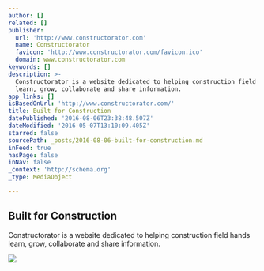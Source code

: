 ```yaml
---
author: []
related: []
publisher:
  url: 'http://www.constructorator.com'
  name: Constructorator
  favicon: 'http://www.constructorator.com/favicon.ico'
  domain: www.constructorator.com
keywords: []
description: >-
  Constructorator is a website dedicated to helping construction field hands
  learn, grow, collaborate and share information.
app_links: []
isBasedOnUrl: 'http://www.constructorator.com/'
title: Built for Construction
datePublished: '2016-08-06T23:38:48.507Z'
dateModified: '2016-05-07T13:10:09.405Z'
starred: false
sourcePath: _posts/2016-08-06-built-for-construction.md
inFeed: true
hasPage: false
inNav: false
_context: 'http://schema.org'
_type: MediaObject

---
```

<article style=""><h1>Built for Construction</h1><p>Constructorator is a website dedicated to helping construction field hands learn, grow, collaborate and share information.</p><img src="http://www.constructorator.com/uploads/2/6/0/5/26059504/5558553.png" /></article>